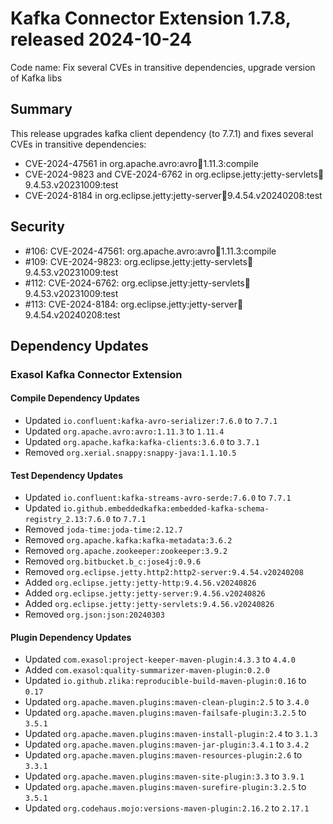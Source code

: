 # Kafka Connector Extension 1.7.8, released 2024-10-24

Code name: Fix several CVEs in transitive dependencies, upgrade version of Kafka libs

## Summary

This release upgrades kafka client dependency (to 7.7.1) and fixes several CVEs in transitive dependencies:

* CVE-2024-47561 in org.apache.avro:avro:jar:1.11.3:compile
* CVE-2024-9823 and CVE-2024-6762 in org.eclipse.jetty:jetty-servlets:jar:9.4.53.v20231009:test
* CVE-2024-8184 in org.eclipse.jetty:jetty-server:jar:9.4.54.v20240208:test

## Security

* #106: CVE-2024-47561: org.apache.avro:avro:jar:1.11.3:compile
* #109: CVE-2024-9823: org.eclipse.jetty:jetty-servlets:jar:9.4.53.v20231009:test
* #112: CVE-2024-6762: org.eclipse.jetty:jetty-servlets:jar:9.4.53.v20231009:test
* #113: CVE-2024-8184: org.eclipse.jetty:jetty-server:jar:9.4.54.v20240208:test

## Dependency Updates

### Exasol Kafka Connector Extension

#### Compile Dependency Updates

* Updated `io.confluent:kafka-avro-serializer:7.6.0` to `7.7.1`
* Updated `org.apache.avro:avro:1.11.3` to `1.11.4`
* Updated `org.apache.kafka:kafka-clients:3.6.0` to `3.7.1`
* Removed `org.xerial.snappy:snappy-java:1.1.10.5`

#### Test Dependency Updates

* Updated `io.confluent:kafka-streams-avro-serde:7.6.0` to `7.7.1`
* Updated `io.github.embeddedkafka:embedded-kafka-schema-registry_2.13:7.6.0` to `7.7.1`
* Removed `joda-time:joda-time:2.12.7`
* Removed `org.apache.kafka:kafka-metadata:3.6.2`
* Removed `org.apache.zookeeper:zookeeper:3.9.2`
* Removed `org.bitbucket.b_c:jose4j:0.9.6`
* Removed `org.eclipse.jetty.http2:http2-server:9.4.54.v20240208`
* Added `org.eclipse.jetty:jetty-http:9.4.56.v20240826`
* Added `org.eclipse.jetty:jetty-server:9.4.56.v20240826`
* Added `org.eclipse.jetty:jetty-servlets:9.4.56.v20240826`
* Removed `org.json:json:20240303`

#### Plugin Dependency Updates

* Updated `com.exasol:project-keeper-maven-plugin:4.3.3` to `4.4.0`
* Added `com.exasol:quality-summarizer-maven-plugin:0.2.0`
* Updated `io.github.zlika:reproducible-build-maven-plugin:0.16` to `0.17`
* Updated `org.apache.maven.plugins:maven-clean-plugin:2.5` to `3.4.0`
* Updated `org.apache.maven.plugins:maven-failsafe-plugin:3.2.5` to `3.5.1`
* Updated `org.apache.maven.plugins:maven-install-plugin:2.4` to `3.1.3`
* Updated `org.apache.maven.plugins:maven-jar-plugin:3.4.1` to `3.4.2`
* Updated `org.apache.maven.plugins:maven-resources-plugin:2.6` to `3.3.1`
* Updated `org.apache.maven.plugins:maven-site-plugin:3.3` to `3.9.1`
* Updated `org.apache.maven.plugins:maven-surefire-plugin:3.2.5` to `3.5.1`
* Updated `org.codehaus.mojo:versions-maven-plugin:2.16.2` to `2.17.1`
